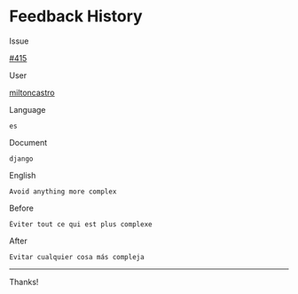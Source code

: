 # Feedback History

Issue

[#415](https://github.com/runebookdev/runebook/issues/415)

User

[miltoncastro](https://github.com/miltoncastro/)

Language

```
es
```

Document

```
django
```


English

```
Avoid anything more complex
```

Before

```
Éviter tout ce qui est plus complexe
```


After

```
Evitar cualquier cosa más compleja
```

---
Thanks!